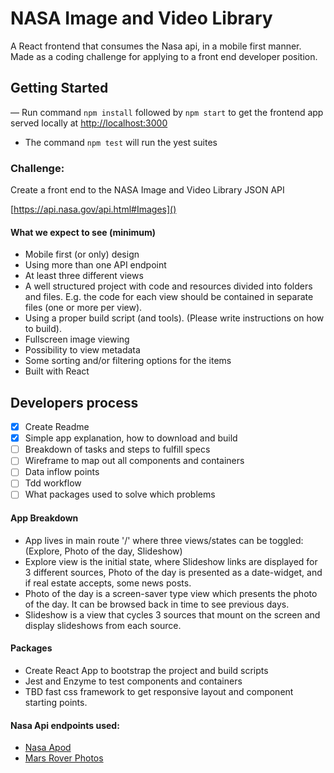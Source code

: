 # NASA Image and Video Library
A React frontend that consumes the Nasa api, in a mobile first manner. Made as a coding challenge for applying to a front end developer position.
## Getting Started

— Run command ```npm install``` followed by ```npm start```
to get the frontend app served locally at [http://localhost:3000](http://localhost:3000)
- The command ```npm test``` will run the yest suites

### Challenge:

Create a front end to the NASA Image and Video Library JSON API

[https://api.nasa.gov/api.html#Images]()

#### What we expect to see (minimum)


- Mobile first (or only) design
- Using more than one API endpoint
- At least three different views
- A well structured project with code and resources divided into folders and files. E.g. the code for each view should be contained in separate files (one or more per view).
- Using a proper build script (and tools). (Please write instructions on how to build).
- Fullscreen image viewing
- Possibility to view metadata
- Some sorting and/or filtering options for the items
- Built with React



## Developers process

- [x] Create Readme
- [x] Simple app explanation, how to download and build
- [ ] Breakdown of tasks and steps to fulfill specs
- [ ] Wireframe to map out all components and containers
- [ ] Data inflow points
- [ ] Tdd workflow
- [ ] What packages used to solve which problems

#### App Breakdown

- App lives in main route '/' where three views/states can be toggled: (Explore, Photo of the day, Slideshow)
- Explore view is the initial state, where Slideshow links are displayed for 3 different sources, Photo of the day is presented as a date-widget, and if real estate accepts, some news posts.
- Photo of the day is a screen-saver type view which presents the photo of the day. It can be browsed back in time to see previous days.
- Slideshow is a view that cycles 3 sources that mount on the screen and display slideshows from each source.

#### Packages

- Create React App to bootstrap the project and build scripts
- Jest and Enzyme to test components and containers
- TBD fast css framework to get responsive layout and component starting points.


#### Nasa Api endpoints used:
- [Nasa Apod](https://api.nasa.gov/api.html#apod)
- [Mars Rover Photos](https://api.nasa.gov/api.html#MarsPhotos)

